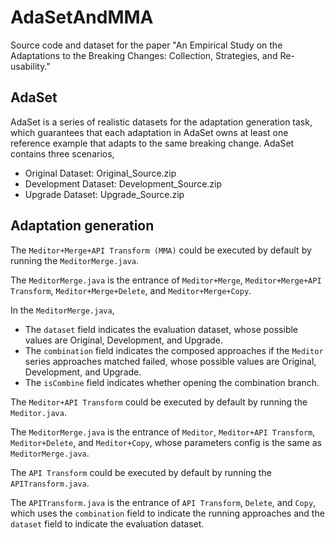 # AdaSetAndMMA
Source code and dataset for the paper "An Empirical Study on the Adaptations to the Breaking Changes: Collection, Strategies, and Re-usability."

## AdaSet

AdaSet is a series of realistic datasets for the adaptation generation task, which guarantees that each adaptation in AdaSet owns at least one reference example that adapts to the same breaking change.
AdaSet contains three scenarios,

- Original Dataset: Original_Source.zip
- Development Dataset: Development_Source.zip
- Upgrade Dataset: Upgrade_Source.zip

## Adaptation generation

The `Meditor+Merge+API Transform (MMA)` could be executed by default by running the `MeditorMerge.java`.

The `MeditorMerge.java` is the entrance of `Meditor+Merge`, `Meditor+Merge+API Transform`, `Meditor+Merge+Delete`, and `Meditor+Merge+Copy`.

In the `MeditorMerge.java`,
- The `dataset` field indicates the evaluation dataset, whose possible values are Original, Development, and Upgrade.
- The `combination` field indicates the composed approaches if the `Meditor` series approaches matched failed, whose possible values are Original, Development, and Upgrade.
- The `isCombine` field indicates whether opening the combination branch.

The `Meditor+API Transform` could be executed by default by running the `Meditor.java`.

The `MeditorMerge.java` is the entrance of `Meditor`, `Meditor+API Transform`, `Meditor+Delete`, and `Meditor+Copy`, whose parameters config is the same as `MeditorMerge.java`.

The `API Transform` could be executed by default by running the `APITransform.java`.

The `APITransform.java` is the entrance of `API Transform`, `Delete`, and `Copy`, which uses the `combination` field to indicate the running approaches and the `dataset` field to indicate the evaluation dataset.
